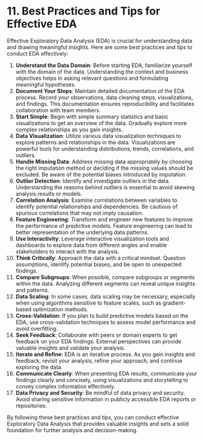 # 11. Best Practices and Tips for Effective EDA

Effective Exploratory Data Analysis (EDA) is crucial for understanding data and drawing meaningful insights. Here are some best practices and tips to conduct EDA effectively:

1. **Understand the Data Domain**: Before starting EDA, familiarize yourself with the domain of the data. Understanding the context and business objectives helps in asking relevant questions and formulating meaningful hypotheses.
2. **Document Your Steps**: Maintain detailed documentation of the EDA process. Record your observations, data cleaning steps, visualizations, and findings. This documentation ensures reproducibility and facilitates collaboration with team members.
3. **Start Simple**: Begin with simple summary statistics and basic visualizations to get an overview of the data. Gradually explore more complex relationships as you gain insights.
4. **Data Visualization**: Utilize various data visualization techniques to explore patterns and relationships in the data. Visualizations are powerful tools for understanding distributions, trends, correlations, and outliers.
5. **Handle Missing Data**: Address missing data appropriately by choosing the right imputation method or deciding if the missing values should be excluded. Be aware of the potential biases introduced by imputation.
6. **Outlier Detection**: Identify and investigate outliers in the data. Understanding the reasons behind outliers is essential to avoid skewing analysis results or models.
7. **Correlation Analysis**: Examine correlations between variables to identify potential relationships and dependencies. Be cautious of spurious correlations that may not imply causation.
8. **Feature Engineering**: Transform and engineer new features to improve the performance of predictive models. Feature engineering can lead to better representation of the underlying data patterns.
9. **Use Interactivity**: Leverage interactive visualization tools and dashboards to explore data from different angles and enable stakeholders to interact with the analysis.
10. **Think Critically**: Approach the data with a critical mindset. Question assumptions, identify potential biases, and be open to unexpected findings.
11. **Compare Subgroups**: When possible, compare subgroups or segments within the data. Analyzing different segments can reveal unique insights and patterns.
12. **Data Scaling**: In some cases, data scaling may be necessary, especially when using algorithms sensitive to feature scales, such as gradient-based optimization methods.
13. **Cross-Validation**: If you plan to build predictive models based on the EDA, use cross-validation techniques to assess model performance and avoid overfitting.
14. **Seek Feedback**: Collaborate with peers or domain experts to get feedback on your EDA findings. External perspectives can provide valuable insights and validate your analysis.
15. **Iterate and Refine**: EDA is an iterative process. As you gain insights and feedback, revisit your analysis, refine your approach, and continue exploring the data.
16. **Communicate Clearly**: When presenting EDA results, communicate your findings clearly and concisely, using visualizations and storytelling to convey complex information effectively.
17. **Data Privacy and Security**: Be mindful of data privacy and security. Avoid sharing sensitive information in publicly accessible EDA reports or repositories.

By following these best practices and tips, you can conduct effective Exploratory Data Analysis that provides valuable insights and sets a solid foundation for further analysis and decision-making.
